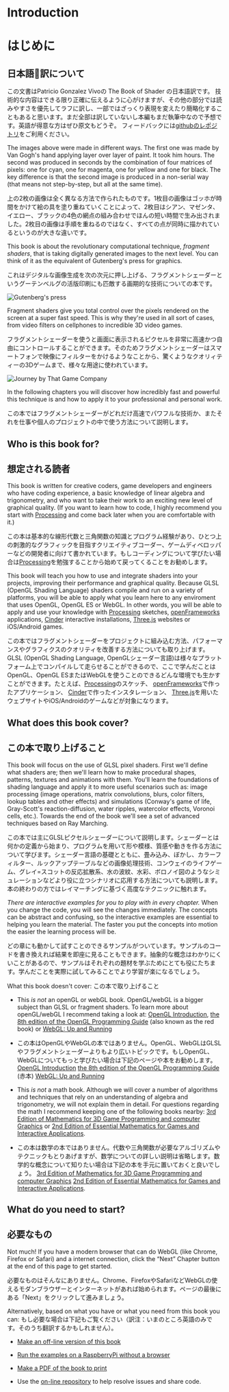 # Introduction
# はじめに

## 日本語訳について

この文書はPatricio Gonzalez Vivoの The Book of Shader の日本語訳です。
技術的な内容はできる限り正確に伝えるように心がけますが、その他の部分では読みやすさを優先してラフに訳し、一部ではざっくり表現を変えたり簡略化することもあると思います。まだ全部は訳していないし本編もまだ執筆中なので予想です。英語が得意な方はぜひ原文もどうぞ。
フィードバックには[githubのレポジトリ](https://github.com/patriciogonzalezvivo/thebookofshaders)をご利用ください。

<canvas id="custom" class="canvas" data-fragment-url="cmyk-halftone.frag" data-textures="vangogh.jpg" width="700px" height="320px"></canvas>

The images above were made in different ways. The first one was made by Van Gogh's hand applying layer over layer of paint. It took him hours. The second was produced in seconds by the combination of four matrices of pixels: one for cyan, one for magenta, one for yellow and one for black. The key difference is that the second image is produced in a non-serial way (that means not step-by-step, but all at the same time).

上の2枚の画像は全く異なる方法で作られたものです。1枚目の画像はゴッホが時間をかけて絵の具を塗り重ねていくことによって、2枚目はシアン、マゼンタ、イエロー、ブラックの4色の網点の組み合わせでほんの短い時間で生み出されました。2枚目の画像は手順を重ねるのではなく、すべての点が同時に描かれているというのが大きな違いです。

This book is about the revolutionary computational technique, *fragment shaders*, that is taking digitally generated images to the next level. You can think of it as the equivalent of Gutenberg's press for graphics.

これはデジタルな画像生成を次の次元に押し上げる、フラグメントシェーダーというグーテンベルグの活版印刷にも匹敵する画期的な技術についての本です。

![Gutenberg's press](gutenpress.jpg)

Fragment shaders give you total control over the pixels rendered on the screen at a super fast speed. This is why they're used in all sort of cases, from video filters on cellphones to incredible 3D video games.

フラグメントシェーダーを使うと画面に表示されるピクセルを非常に高速かつ自由にコントロールすることができます。そのためフラグメントシェーダーはスマートフォンで映像にフィルターをかけるようなことから、驚くようなクオリィティーの3Dゲームまで、様々な用途に使われています。


![Journey by That Game Company](journey.jpg)

In the following chapters you will discover how incredibly fast and powerful this technique is and how to apply it to your professional and personal work.

この本ではフラグメントシェーダーがどれだけ高速でパワフルな技術か、またそれを仕事や個人のプロジェクトの中で使う方法について説明します。

## Who is this book for?
## 想定される読者

This book is written for creative coders, game developers and engineers who have coding experience, a basic knowledge of linear algebra and trigonometry, and who want to take their work to an exciting new level of graphical quality. (If you want to learn how to code, I highly recommend you start with [Processing](https://processing.org/) and come back later when you are comfortable with it.)

この本は基本的な線形代数と三角関数の知識とプログラム経験があり、ひとつ上の刺激的なグラフィックを目指すクリエイティブコーダー、ゲームディベロッパーなどの開発者に向けて書かれています。もしコーディングについて学びたい場合は[Processing](https://processing.org/)を勉強することから始めて戻ってくることをお勧めします。

This book will teach you how to use and integrate shaders into your projects, improving their performance and graphical quality. Because GLSL (OpenGL Shading Language) shaders compile and run on a variety of platforms, you will be able to apply what you learn here to any enviroment that uses OpenGL, OpenGL ES or WebGL. In other words, you will be able to apply and use your knowledge with [Processing](https://processing.org/) sketches, [openFrameworks](http://openframeworks.cc/) applications, [Cinder](http://libcinder.org/) interactive installations, [Three.js](http://threejs.org/) websites or iOS/Android games.

この本ではフラグメントシェーダーをプロジェクトに組み込む方法、パフォーマンスやグラフィクスのクオリティを改善する方法についても取り上げます。GLSL (OpenGL Shading Language, OpenGLシェーダー言語)は様々なプラットフォーム上でコンパイルして走らせることができるので、ここで学んだことはOpenGL、OpenGL ESまたはWebGLを使うことのできるどんな環境でも生かすことができます。たとえば、[Processing](https://processing.org/)のスケッチ、 [openFrameworks](http://openframeworks.cc/)で作ったアプリケーション、 [Cinder](http://libcinder.org/)で作ったインスタレーション、 [Three.js](http://threejs.org/)を用いたウェブサイトやiOS/Androidのゲームなどが対象になります。


## What does this book cover?
## この本で取り上げること

This book will focus on the use of GLSL pixel shaders. First we'll define what shaders are; then we'll learn how to make procedural shapes, patterns, textures and animations with them. You'll learn the foundations of shading language and apply it to more useful scenarios such as: image processing (image operations, matrix convolutions, blurs, color filters, lookup tables and other effects) and simulations (Conway's game of life, Gray-Scott's reaction-diffusion, water ripples, watercolor effects, Voronoi cells, etc.). Towards the end of the book we'll see a set of advanced techniques based on Ray Marching.

この本では主にGLSLピクセルシェーダーについて説明します。シェーダーとは何かの定義から始まり、プログラムを用いて形や模様、質感や動きを作る方法について学びます。シェーダー言語の基礎とともに、畳み込み、ぼかし、カラーフィルター、ルックアップテーブルなどの画像処理技術、コンウェイのライフゲーム、グレイ=スコットの反応拡散系、水の波紋、水彩、ボロノイ図のようなシミュレーションなどより役に立つシナリオに応用する方法についても説明します。本の終わりの方ではレイマーチングに基づく高度なテクニックに触れます。

*There are interactive examples for you to play with in every chapter.* When you change the code, you will see the changes immediately. The concepts can be abstract and confusing, so the interactive examples are essential to helping you learn the material. The faster you put the concepts into motion the easier the learning process will be.

どの章にも動かして試すことのできるサンプルがついています。サンプルのコードを書き換えれば結果を即座に見ることもできます。抽象的な概念はわかりにくいことがあるので、サンプルはそれぞれの題材を学ぶためにとても役にたちます。学んだことを実際に試してみることでより学習が楽になるでしょう。

What this book doesn't cover:
この本で取り上げること

* This *is not* an openGL or webGL book. OpenGL/webGL is a bigger subject than GLSL or fragment shaders. To learn more about openGL/webGL I recommend taking a look at:  [OpenGL Introduction](https://open.gl/introduction), [the 8th edition of the OpenGL Programming Guide](http://www.amazon.com/OpenGL-Programming-Guide-Official-Learning/dp/0321773039/ref=sr_1_1?s=books&ie=UTF8&qid=1424007417&sr=1-1&keywords=open+gl+programming+guide) (also known as the red book) or [WebGL: Up and Running](http://www.amazon.com/WebGL-Up-Running-Tony-Parisi/dp/144932357X/ref=sr_1_4?s=books&ie=UTF8&qid=1425147254&sr=1-4&keywords=webgl)

* この本はOpenGLやWebGLの本ではありません。OpenGL、WebGLはGLSLやフラグメントシェーダーよりもより広いトピックです。もしOpenGL、WebGLについてもっと学びたい場合は下記のページや本をお勧めします。
[OpenGL Introduction](https://open.gl/introduction)
[the 8th edition of the OpenGL Programming Guide](http://www.amazon.com/OpenGL-Programming-Guide-Official-Learning/dp/0321773039/ref=sr_1_1?s=books&ie=UTF8&qid=1424007417&sr=1-1&keywords=open+gl+programming+guide) (赤本)
[WebGL: Up and Running](http://www.amazon.com/WebGL-Up-Running-Tony-Parisi/dp/144932357X/ref=sr_1_4?s=books&ie=UTF8&qid=1425147254&sr=1-4&keywords=webgl)


* This *is not* a math book. Although we will cover a number of algorithms and techniques that rely on an understanding of algebra and trigonometry, we will not explain them in detail. For questions regarding the math I recommend keeping one of the following books nearby: [3rd Edition of Mathematics for 3D Game Programming and computer Graphics](http://www.amazon.com/Mathematics-Programming-Computer-Graphics-Third/dp/1435458869/ref=sr_1_1?ie=UTF8&qid=1424007839&sr=8-1&keywords=mathematics+for+games) or [2nd Edition of Essential Mathematics for Games and Interactive Applications](http://www.amazon.com/Essential-Mathematics-Games-Interactive-Applications/dp/0123742978/ref=sr_1_1?ie=UTF8&qid=1424007889&sr=8-1&keywords=essentials+mathematics+for+developers).

* この本は数学の本ではありません。代数や三角関数が必要なアルゴリズムやテクニックもとりあげますが、数学についての詳しい説明は省略します。数学的な概念について知りたい場合は下記の本を手元に置いておくと良いでしょう。
[3rd Edition of Mathematics for 3D Game Programming and computer Graphics](http://www.amazon.com/Mathematics-Programming-Computer-Graphics-Third/dp/1435458869/ref=sr_1_1?ie=UTF8&qid=1424007839&sr=8-1&keywords=mathematics+for+games)
[2nd Edition of Essential Mathematics for Games and Interactive Applications](http://www.amazon.com/Essential-Mathematics-Games-Interactive-Applications/dp/0123742978/ref=sr_1_1?ie=UTF8&qid=1424007889&sr=8-1&keywords=essentials+mathematics+for+developers).


## What do you need to start?
## 必要なもの

Not much! If you have a modern browser that can do WebGL (like Chrome, Firefox or Safari) and a internet connection, click the “Next” Chapter button at the end of this page to get started.

必要なものはそんなにありません。Chrome、FirefoxやSafariなどWebGLの使えるモダンブラウザーとインターネットがあれば始められます。ページの最後にある「Next」をクリックして進みましょう。

Alternatively, based on what you have or what you need from this book you can:
もし必要な場合は下記もご覧ください（訳注：いまのところ英語のみです。そのうち翻訳するかもしれません）。

- [Make an off-line version of this book](http://thebookofshaders.com/appendix/)

- [Run the examples on a RaspberryPi without a browser](http://thebookofshaders.com/appendix/)

- [Make a PDF of the book to print](http://thebookofshaders.com/appendix/)

- Use the [on-line repository](https://github.com/patriciogonzalezvivo/thebookofshaders) to help resolve issues and share code.
